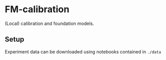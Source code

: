 # FM-calibration

(Local) calibration and foundation models.

## Setup

Experiment data can be downloaded using notebooks contained in `./data`